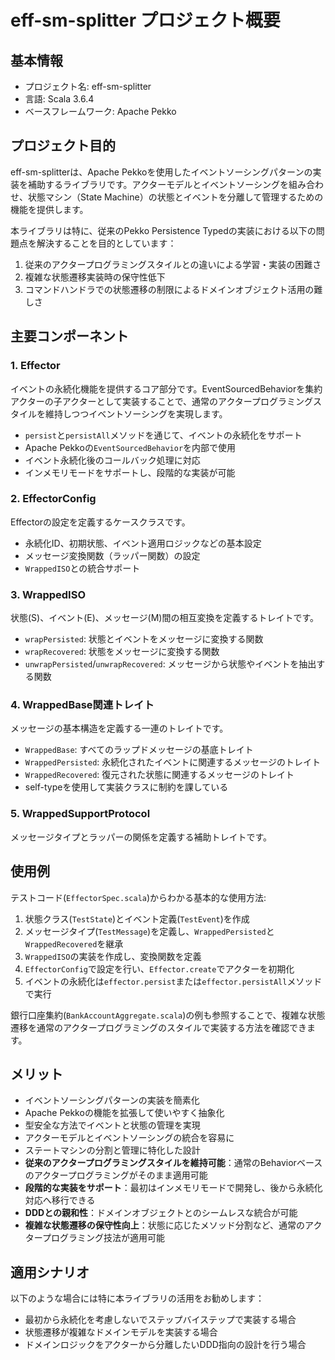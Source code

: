 # eff-sm-splitter プロジェクト概要

## 基本情報

- プロジェクト名: eff-sm-splitter
- 言語: Scala 3.6.4
- ベースフレームワーク: Apache Pekko

## プロジェクト目的

eff-sm-splitterは、Apache Pekkoを使用したイベントソーシングパターンの実装を補助するライブラリです。アクターモデルとイベントソーシングを組み合わせ、状態マシン（State Machine）の状態とイベントを分離して管理するための機能を提供します。

本ライブラリは特に、従来のPekko Persistence Typedの実装における以下の問題点を解決することを目的としています：

1. 従来のアクタープログラミングスタイルとの違いによる学習・実装の困難さ
2. 複雑な状態遷移実装時の保守性低下
3. コマンドハンドラでの状態遷移の制限によるドメインオブジェクト活用の難しさ

## 主要コンポーネント

### 1. Effector

イベントの永続化機能を提供するコア部分です。EventSourcedBehaviorを集約アクターの子アクターとして実装することで、通常のアクタープログラミングスタイルを維持しつつイベントソーシングを実現します。

- `persist`と`persistAll`メソッドを通じて、イベントの永続化をサポート
- Apache Pekkoの`EventSourcedBehavior`を内部で使用
- イベント永続化後のコールバック処理に対応
- インメモリモードをサポートし、段階的な実装が可能

### 2. EffectorConfig

Effectorの設定を定義するケースクラスです。

- 永続化ID、初期状態、イベント適用ロジックなどの基本設定
- メッセージ変換関数（ラッパー関数）の設定
- `WrappedISO`との統合サポート

### 3. WrappedISO

状態(S)、イベント(E)、メッセージ(M)間の相互変換を定義するトレイトです。

- `wrapPersisted`: 状態とイベントをメッセージに変換する関数
- `wrapRecovered`: 状態をメッセージに変換する関数
- `unwrapPersisted`/`unwrapRecovered`: メッセージから状態やイベントを抽出する関数

### 4. WrappedBase関連トレイト

メッセージの基本構造を定義する一連のトレイトです。

- `WrappedBase`: すべてのラップドメッセージの基底トレイト
- `WrappedPersisted`: 永続化されたイベントに関連するメッセージのトレイト
- `WrappedRecovered`: 復元された状態に関連するメッセージのトレイト
- self-typeを使用して実装クラスに制約を課している

### 5. WrappedSupportProtocol

メッセージタイプとラッパーの関係を定義する補助トレイトです。

## 使用例

テストコード(`EffectorSpec.scala`)からわかる基本的な使用方法:

1. 状態クラス(`TestState`)とイベント定義(`TestEvent`)を作成
2. メッセージタイプ(`TestMessage`)を定義し、`WrappedPersisted`と`WrappedRecovered`を継承
3. `WrappedISO`の実装を作成し、変換関数を定義
4. `EffectorConfig`で設定を行い、`Effector.create`でアクターを初期化
5. イベントの永続化は`effector.persist`または`effector.persistAll`メソッドで実行

銀行口座集約(`BankAccountAggregate.scala`)の例も参照することで、複雑な状態遷移を通常のアクタープログラミングのスタイルで実装する方法を確認できます。

## メリット

- イベントソーシングパターンの実装を簡素化
- Apache Pekkoの機能を拡張して使いやすく抽象化
- 型安全な方法でイベントと状態の管理を実現
- アクターモデルとイベントソーシングの統合を容易に
- ステートマシンの分割と管理に特化した設計
- **従来のアクタープログラミングスタイルを維持可能**：通常のBehaviorベースのアクタープログラミングがそのまま適用可能
- **段階的な実装をサポート**：最初はインメモリモードで開発し、後から永続化対応へ移行できる
- **DDDとの親和性**：ドメインオブジェクトとのシームレスな統合が可能
- **複雑な状態遷移の保守性向上**：状態に応じたメソッド分割など、通常のアクタープログラミング技法が適用可能

## 適用シナリオ

以下のような場合には特に本ライブラリの活用をお勧めします：

- 最初から永続化を考慮しないでステップバイステップで実装する場合
- 状態遷移が複雑なドメインモデルを実装する場合
- ドメインロジックをアクターから分離したいDDD指向の設計を行う場合
